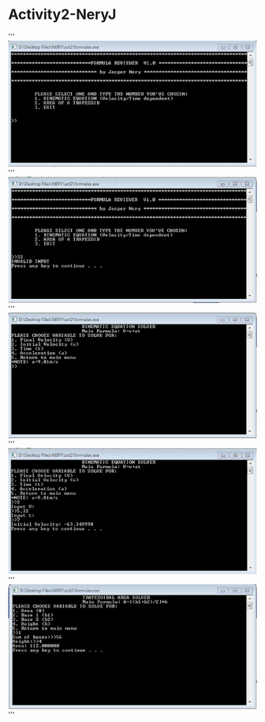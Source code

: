 # Activity2-NeryJ

'''
![](Titlepage.JPG)
'''
![](titleerror.JPG)
'''
![](kineq1.JPG)
'''
![](kineq2.JPG)
'''
![](trape1.JPG)
'''


